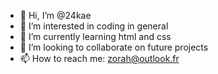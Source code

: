 - 👋 Hi, I’m @24kae
- 👀 I’m interested in coding in general
- 🌱 I’m currently learning html and css
- 💞️ I’m looking to collaborate on future projects
- 📫 How to reach me: zorah@outlook.fr

<!---
24kae/24kae is a ✨ special ✨ repository because its `README.md` (this file) appears on your GitHub profile.
You can click the Preview link to take a look at your changes.
--->
